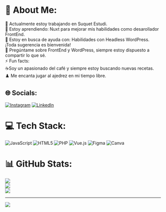 # 💫 About Me:
🔭 Actualmente estoy trabajando en Suquet Estudi.<br>🌱 Estoy aprendiendo: Nuxt para mejorar mis habilidades como desarollador FrontEnd.<br>🤔 Estoy en busca de ayuda con: Habilidades con Headless WordPress. ¡Toda sugerencia es bienvenida!<br>💬 Pregúntame sobre FrontEnd y WordPress, siempre estoy dispuesto a compartir lo que sé.<br>⚡ Fun facts:<br>☕Soy un apasionado del café y siempre estoy buscando nuevas recetas.<br>♟️ Me encanta jugar al ajedrez en mi tiempo libre.<br>


## 🌐 Socials:
[![Instagram](https://img.shields.io/badge/Instagram-%23E4405F.svg?logo=Instagram&logoColor=white)](https://instagram.com/suquet.studi) [![LinkedIn](https://img.shields.io/badge/LinkedIn-%230077B5.svg?logo=linkedin&logoColor=white)](https://linkedin.com/in/pau-ferrandis-garcia-58230ab7) 

# 💻 Tech Stack:
![JavaScript](https://img.shields.io/badge/javascript-%23323330.svg?style=for-the-badge&logo=javascript&logoColor=%23F7DF1E) ![HTML5](https://img.shields.io/badge/html5-%23E34F26.svg?style=for-the-badge&logo=html5&logoColor=white) ![PHP](https://img.shields.io/badge/php-%23777BB4.svg?style=for-the-badge&logo=php&logoColor=white) ![Vue.js](https://img.shields.io/badge/vue.js-%2335495e.svg?style=for-the-badge&logo=vuedotjs&logoColor=%234FC08D) ![Figma](https://img.shields.io/badge/figma-%23F24E1E.svg?style=for-the-badge&logo=figma&logoColor=white) ![Canva](https://img.shields.io/badge/Canva-%2300C4CC.svg?style=for-the-badge&logo=Canva&logoColor=white)
# 📊 GitHub Stats:
![](https://github-readme-stats.vercel.app/api?username=SuquiDev&theme=dark&hide_border=false&include_all_commits=true&count_private=true)<br/>
![](https://github-readme-streak-stats.herokuapp.com/?user=SuquiDev&theme=dark&hide_border=false)<br/>
![](https://github-readme-stats.vercel.app/api/top-langs/?username=SuquiDev&theme=dark&hide_border=false&include_all_commits=true&count_private=true&layout=compact)

---
[![](https://visitcount.itsvg.in/api?id=SuquiDev&icon=0&color=0)](https://visitcount.itsvg.in)

<!-- Proudly created with GPRM ( https://gprm.itsvg.in ) -->
